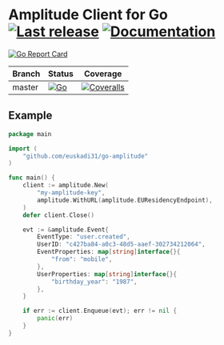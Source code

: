 # Amplitude Client for Go [![Last release](https://img.shields.io/github/release/euskadi31/go-amplitude.svg)](https://github.com/euskadi31/go-amplitude/releases/latest) [![Documentation](https://godoc.org/github.com/euskadi31/go-amplitude?status.svg)](https://godoc.org/github.com/euskadi31/go-amplitude)

[![Go Report Card](https://goreportcard.com/badge/github.com/euskadi31/go-amplitude)](https://goreportcard.com/report/github.com/euskadi31/go-amplitude)

| Branch | Status                                                                                                                                                    | Coverage                                                                                                                                             |
| ------ | --------------------------------------------------------------------------------------------------------------------------------------------------------- | ---------------------------------------------------------------------------------------------------------------------------------------------------- |
| master | [![Go](https://github.com/euskadi31/go-amplitude/actions/workflows/go.yml/badge.svg)](https://github.com/euskadi31/go-amplitude/actions/workflows/go.yml) | [![Coveralls](https://img.shields.io/coveralls/euskadi31/go-amplitude/master.svg)](https://coveralls.io/github/euskadi31/go-amplitude?branch=master) |

## Example

```go
package main

import (
    "github.com/euskadi31/go-amplitude"
)

func main() {
    client := amplitude.New(
        "my-amplitude-key",
        amplitude.WithURL(amplitude.EUResidencyEndpoint),
    )
    defer client.Close()

    evt := &amplitude.Event{
        EventType: "user.created",
        UserID: "c427ba84-a0c3-48d5-aaef-302734212064",
        EventProperties: map[string]interface{}{
            "from": "mobile",
        },
        UserProperties: map[string]interface{}{
            "birthday_year": "1987",
        },
    }

    if err := client.Enqueue(evt); err != nil {
        panic(err)
    }
}
```
